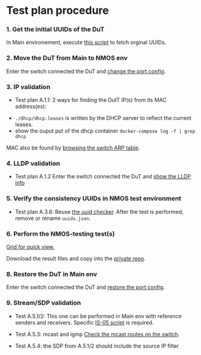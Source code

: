 # Test plan procedure

### 1. Get the initial UUIDs of the DuT

In Main environement, execute [this script](https://github.com/AMWA-TV/nmos-testing/tree/master/utilities/uuid-checker)
to fetch orginal UUIDs.

### 2. Move the DuT from Main to NMOS env

Enter the switch connected the DuT and [change the port config](../docs/arista_cmd_helper.md#move-an-endpoint-to-the-nmos-test-environment).

### 3. IP validation

* Test plan A.1.1:
2 ways for finding the DutT IP(s) from its MAC address(es):
- `./dhcp/dhcp.leases` is written by the DHCP server to reflect the current leases.
- show the ouput put of the dhcp container `docker-compose log -f | grep dhcp`

MAC also be found by [browsing the switch ARP table](../docs/arista_cmd_helper.md#display-the-arp-table).

### 4. LLDP validation

* Test plan A.1.2
Enter the switch connected the DuT and [show the LLDP info](../docs/arista_cmd_helper.md#display-the-lldp-chassis-id-and-port-id)

### 5. Verify the consistency UUIDs in NMOS test environment

* Test plan A.3.6:
Reuse [the uuid checker](https://github.com/AMWA-TV/nmos-testing/tree/master/utilities/uuid-checker).
After the test is performed, remove or rename `uuids.json`.

### 6. Perform the NMOS-testing test(s)

[Grid for quick view.](https://specs.amwa.tv/nmos-testing/)

Download the result files and copy into the [private repo](https://github.com/rbgodwin-nt/jt-nm-tested-2022).

### 8. Restore the DuT in Main env

Enter the switch connected the DuT and [restore the port config](../docs/arista_cmd_helper.md#move-an-endpoint-to-the-nmos-test-environment).

### 9. Stream/SDP validation

* Test A.5.1/2:
This one can be performed in Main env with reference senders and receivers.
Specific [IS-05 script](https://github.com/pkeroulas/nmos-testing/tree/improve-is-05-control/utilities/is-05-control) is required.

* Test A.5.3: mcast and igmp
[Check the mcast routes on the switch](../docs/arista_cmd_helper.md#display-mcast-and-igmp).

* Test A.5.4: the SDP from A.5.1/2 should include the source IP filter
